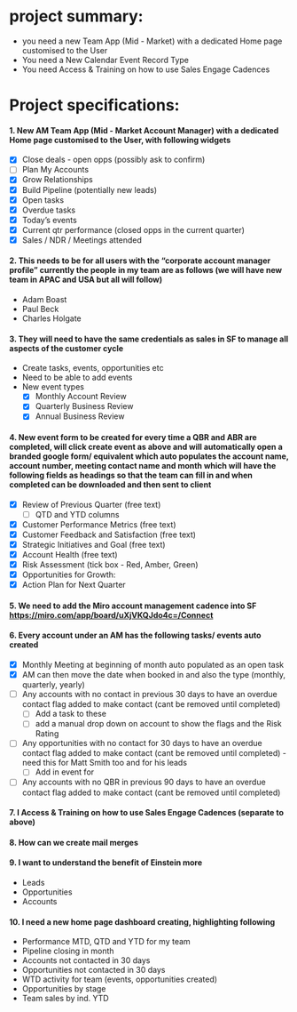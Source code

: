 # project summary:
- you need a new Team App (Mid - Market) with a dedicated Home page customised to the User
- You need a New Calendar Event Record Type
- You need Access & Training on how to use Sales Engage Cadences

# Project specifications: 
#### 1. New AM Team App (Mid - Market Account Manager) with a dedicated Home page customised to the User, with following widgets
 -  [x] Close deals - open opps (possibly ask to confirm)
 -  [ ] Plan My Accounts
 -  [x] Grow Relationships
 -  [x] Build Pipeline (potentially new leads)
 -  [x] Open tasks
 -  [x] Overdue tasks
 -  [x] Today’s events 
 -  [x] Current qtr performance (closed opps in the current quarter)
 -  [x] Sales / NDR / Meetings attended

#### 2. This needs to be for all users with the “corporate account manager profile” currently the people in my team are as follows (we will have new team in APAC and USA but all will follow)
 - Adam Boast
 - Paul Beck
 - Charles Holgate

#### 3. **They will need to have the same credentials as sales in SF to manage all aspects of the customer cycle**
 - Create tasks, events, opportunities etc
 - Need to be able to add events
  - New event types 
	  -  [x] Monthly Account Review
	  -  [x] Quarterly Business Review
	  -  [x] Annual Business Review

#### 4. New event form to be created for every time a QBR and ABR are completed, will click create event as above and will automatically open a branded google form/ equivalent which auto populates the account name, account number, meeting contact name and month which will have the following fields as headings so that the team can fill in and when completed can be downloaded and then sent to client
 - [x] Review of Previous Quarter (free text)
	 - [ ] QTD and YTD columns
 - [x] Customer Performance Metrics (free text)
 - [x] Customer Feedback and Satisfaction (free text)
 - [x] Strategic Initiatives and Goal (free text)
 - [x] Account Health (free text)
 - [x] Risk Assessment (tick box - Red, Amber, Green)
 - [x] Opportunities for Growth:
 - [x] Action Plan for Next Quarter

#### 5. We need to add the Miro account management cadence into SF https://miro.com/app/board/uXjVKQJdo4c=/Connect

#### 6. Every account under an AM has the following tasks/ events auto created
 - [x] Monthly Meeting at beginning of month auto populated as an open task
 - [x] AM can then move the date when booked in and also the type (monthly, quarterly, yearly)
 - [ ] Any accounts with no contact in previous 30 days to have an overdue contact flag added to make contact (cant be removed until completed)
	 - [ ] Add a task to these 
	 - [ ] add a manual drop down on account to show the flags and the Risk Rating
 - [ ] Any opportunities with no contact for 30 days to have an overdue contact flag added to make contact (cant be removed until completed) - need this for Matt Smith too and for his leads
	 - [ ] Add in event for 
 - [ ] Any accounts with no QBR in previous 90 days to have an overdue contact flag added to make contact (cant be removed until completed)

#### 7. I Access & Training on how to use Sales Engage Cadences (separate to above)

#### 8. How can we create mail merges

#### 9. I want to understand the benefit of Einstein more
 - Leads
 - Opportunities
 - Accounts

#### 10. I need a new home page dashboard creating, highlighting following
 - Performance MTD, QTD and YTD for my team
 - Pipeline closing in month
 - Accounts not contacted in 30 days
 - Opportunities not contacted in 30 days
 - WTD activity for team (events, opportunities created)
 - Opportunities by stage
 - Team sales by ind. YTD